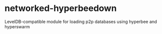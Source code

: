 # networked-hyperbeedown
LevelDB-compatible module for loading p2p databases using hyperbee and hyperswarm
